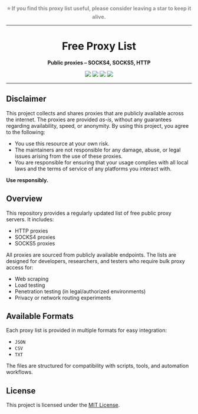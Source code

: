 <p align="center"><strong><span style="opacity:0.5">⭐️ If you find this proxy list useful, please consider leaving a star to keep it alive.</span></strong></p>

___

<h1 align="center">Free Proxy List</h1>

<p align="center"><strong>Public proxies – SOCKS4, SOCKS5, HTTP</strong></p>

<p align="center">
 <img src="https://img.shields.io/badge/license-MIT-green" />
 <img src="https://img.shields.io/badge/status-Active-blue" />
 <img src="https://img.shields.io/badge/formats-JSON%20%7C%20CSV%20%7C%20TXT-lightgrey" />
 <img src="https://img.shields.io/badge/powered%20by-proxystash.com-black" />
</p>

___

## Disclaimer

This project collects and shares proxies that are publicly available across the internet. The proxies are provided *as-is*, without any guarantees regarding availability, speed, or anonymity. By using this project, you agree to the following:

- You use this resource at your own risk.
- The maintainers are not responsible for any damage, abuse, or legal issues arising from the use of these proxies.
- You are responsible for ensuring that your usage complies with all local laws and the terms of service of any platforms you interact with.

**Use responsibly.**

## Overview

This repository provides a regularly updated list of free public proxy servers. It includes:

- HTTP proxies
- SOCKS4 proxies
- SOCKS5 proxies

All proxies are sourced from publicly available endpoints. The lists are designed for developers, researchers, and testers who require bulk proxy access for:

- Web scraping
- Load testing
- Penetration testing (in legal/authorized environments)
- Privacy or network routing experiments

## Available Formats

Each proxy list is provided in multiple formats for easy integration:

- `JSON`
- `CSV`
- `TXT`

The files are structured for compatibility with scripts, tools, and automation workflows.


## License

This project is licensed under the [MIT License](https://github.com/GoekhanDev/free-proxy-list/blob/main/LICENSE).


